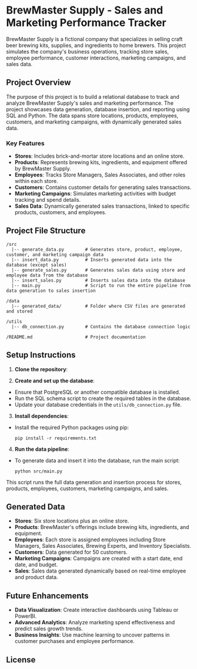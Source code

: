 # BrewMaster Supply - Sales and Marketing Performance Tracker

BrewMaster Supply is a fictional company that specializes in selling craft beer brewing kits, supplies, and ingredients to home brewers. This project simulates the company's business operations, tracking store sales, employee performance, customer interactions, marketing campaigns, and sales data.

## Project Overview

The purpose of this project is to build a relational database to track and analyze BrewMaster Supply's sales and marketing performance. The project showcases data generation, database insertion, and reporting using SQL and Python. The data spans store locations, products, employees, customers, and marketing campaigns, with dynamically generated sales data.

### Key Features
- **Stores**: Includes brick-and-mortar store locations and an online store.
- **Products**: Represents brewing kits, ingredients, and equipment offered by BrewMaster Supply.
- **Employees**: Tracks Store Managers, Sales Associates, and other roles within each store.
- **Customers**: Contains customer details for generating sales transactions.
- **Marketing Campaigns**: Simulates marketing activities with budget tracking and spend details.
- **Sales Data**: Dynamically generated sales transactions, linked to specific products, customers, and employees.

## Project File Structure
```
/src
  |-- generate_data.py        # Generates store, product, employee, customer, and marketing campaign data
  |-- insert_data.py          # Inserts generated data into the database (except sales)
  |-- generate_sales.py       # Generates sales data using store and employee data from the database
  |-- insert_sales.py         # Inserts sales data into the database
  |-- main.py                 # Script to run the entire pipeline from data generation to sales insertion

/data
  |-- generated_data/         # Folder where CSV files are generated and stored

/utils
  |-- db_connection.py        # Contains the database connection logic

/README.md                    # Project documentation
```

## Setup Instructions

1. **Clone the repository**:


2. **Create and set up the database**:
- Ensure that PostgreSQL or another compatible database is installed.
- Run the SQL schema script to create the required tables in the database.
- Update your database credentials in the `utils/db_connection.py` file.

3. **Install dependencies**:
- Install the required Python packages using pip:
  ```
  pip install -r requirements.txt
  ```

4. **Run the data pipeline**:
- To generate data and insert it into the database, run the main script:
  ```
  python src/main.py
  ```

This script runs the full data generation and insertion process for stores, products, employees, customers, marketing campaigns, and sales.

## Generated Data

- **Stores**: Six store locations plus an online store.
- **Products**: BrewMaster's offerings include brewing kits, ingredients, and equipment.
- **Employees**: Each store is assigned employees including Store Managers, Sales Associates, Brewing Experts, and Inventory Specialists.
- **Customers**: Data generated for 50 customers.
- **Marketing Campaigns**: Campaigns are created with a start date, end date, and budget.
- **Sales**: Sales data generated dynamically based on real-time employee and product data.

## Future Enhancements
- **Data Visualization**: Create interactive dashboards using Tableau or PowerBI.
- **Advanced Analytics**: Analyze marketing spend effectiveness and predict sales growth trends.
- **Business Insights**: Use machine learning to uncover patterns in customer purchases and employee performance.

## License


